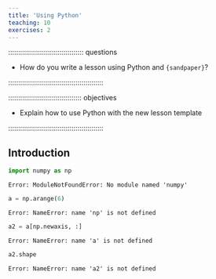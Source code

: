 ```yaml
---
title: 'Using Python'
teaching: 10
exercises: 2
---
```


:::::::::::::::::::::::::::::::::::::: questions 

- How do you write a lesson using Python and `{sandpaper}`?

::::::::::::::::::::::::::::::::::::::::::::::::

::::::::::::::::::::::::::::::::::::: objectives

- Explain how to use Python with the new lesson template

::::::::::::::::::::::::::::::::::::::::::::::::

## Introduction


```python
import numpy as np
```

```{.error}
Error: ModuleNotFoundError: No module named 'numpy'
```

```python
a = np.arange(6)
```

```{.error}
Error: NameError: name 'np' is not defined
```

```python
a2 = a[np.newaxis, :]
```

```{.error}
Error: NameError: name 'a' is not defined
```

```python
a2.shape
```

```{.error}
Error: NameError: name 'a2' is not defined
```

